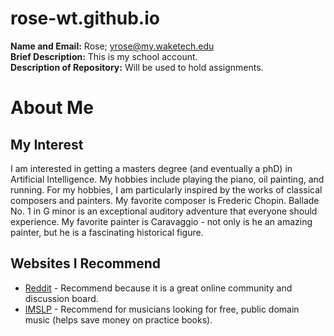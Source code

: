 # rose-wt.github.io

**Name and Email:** Rose; yrose@my.waketech.edu <br>
**Brief Description:** This is my school account. <br>
**Description of Repository:** Will be used to hold assignments. <br>

# About Me

## My Interest 

<p> I am interested in getting a masters degree (and eventually a phD) in Artificial Intelligence. My hobbies include playing the piano, oil painting, and running. For my hobbies, I am particularly inspired by the works of classical composers and painters. My favorite composer is Frederic Chopin. Ballade No. 1 in G minor is an exceptional auditory adventure that everyone should experience. My favorite painter is Caravaggio - not only is he an amazing painter, but he is a fascinating historical figure. </p>

## Websites I Recommend 

- [Reddit](https://www.reddit.com) - Recommend because it is a great online community and discussion board. 
- [IMSLP](https://imslp.org/wiki/Main_Page) - Recommend for musicians looking for free, public domain music (helps save money on practice books). 
